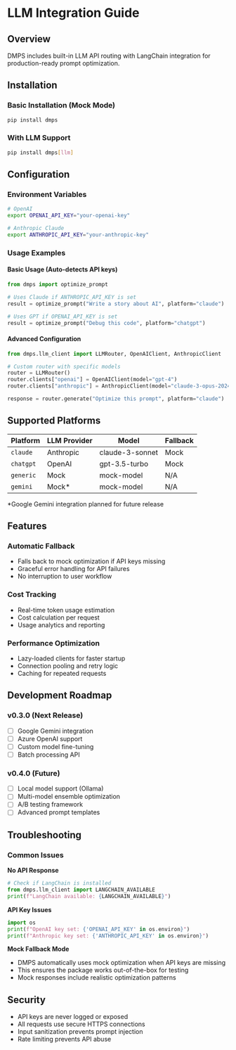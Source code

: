 # LLM Integration Guide

## Overview

DMPS includes built-in LLM API routing with LangChain integration for production-ready prompt optimization.

## Installation

### Basic Installation (Mock Mode)
```bash
pip install dmps
```

### With LLM Support
```bash
pip install dmps[llm]
```

## Configuration

### Environment Variables
```bash
# OpenAI
export OPENAI_API_KEY="your-openai-key"

# Anthropic Claude
export ANTHROPIC_API_KEY="your-anthropic-key"
```

### Usage Examples

#### Basic Usage (Auto-detects API keys)
```python
from dmps import optimize_prompt

# Uses Claude if ANTHROPIC_API_KEY is set
result = optimize_prompt("Write a story about AI", platform="claude")

# Uses GPT if OPENAI_API_KEY is set
result = optimize_prompt("Debug this code", platform="chatgpt")
```

#### Advanced Configuration
```python
from dmps.llm_client import LLMRouter, OpenAIClient, AnthropicClient

# Custom router with specific models
router = LLMRouter()
router.clients["openai"] = OpenAIClient(model="gpt-4")
router.clients["anthropic"] = AnthropicClient(model="claude-3-opus-20240229")

response = router.generate("Optimize this prompt", platform="claude")
```

## Supported Platforms

| Platform | LLM Provider | Model | Fallback |
|----------|--------------|-------|----------|
| `claude` | Anthropic | claude-3-sonnet | Mock |
| `chatgpt` | OpenAI | gpt-3.5-turbo | Mock |
| `generic` | Mock | mock-model | N/A |
| `gemini` | Mock* | mock-model | N/A |

*Google Gemini integration planned for future release

## Features

### Automatic Fallback
- Falls back to mock optimization if API keys missing
- Graceful error handling for API failures
- No interruption to user workflow

### Cost Tracking
- Real-time token usage estimation
- Cost calculation per request
- Usage analytics and reporting

### Performance Optimization
- Lazy-loaded clients for faster startup
- Connection pooling and retry logic
- Caching for repeated requests

## Development Roadmap

### v0.3.0 (Next Release)
- [ ] Google Gemini integration
- [ ] Azure OpenAI support
- [ ] Custom model fine-tuning
- [ ] Batch processing API

### v0.4.0 (Future)
- [ ] Local model support (Ollama)
- [ ] Multi-model ensemble optimization
- [ ] A/B testing framework
- [ ] Advanced prompt templates

## Troubleshooting

### Common Issues

**No API Response**
```python
# Check if LangChain is installed
from dmps.llm_client import LANGCHAIN_AVAILABLE
print(f"LangChain available: {LANGCHAIN_AVAILABLE}")
```

**API Key Issues**
```python
import os
print(f"OpenAI key set: {'OPENAI_API_KEY' in os.environ}")
print(f"Anthropic key set: {'ANTHROPIC_API_KEY' in os.environ}")
```

**Mock Fallback Mode**
- DMPS automatically uses mock optimization when API keys are missing
- This ensures the package works out-of-the-box for testing
- Mock responses include realistic optimization patterns

## Security

- API keys are never logged or exposed
- All requests use secure HTTPS connections
- Input sanitization prevents prompt injection
- Rate limiting prevents API abuse
